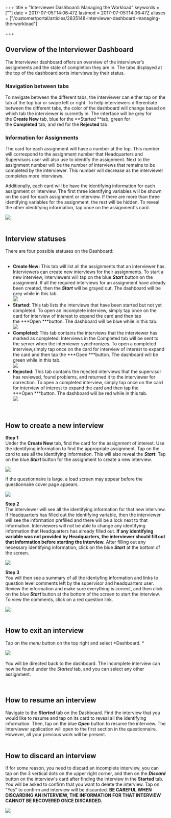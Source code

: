 +++
title = "Interviewer Dashboard: Managing the Workload"
keywords = [""]
date = 2017-07-05T14:06:47Z
lastmod = 2017-07-05T14:06:47Z
aliases = ["/customer/portal/articles/2835148-interviewer-dashboard-managing-the-workload"]

+++

Overview of the Interviewer Dashboard
-------------------------------------

  
The Interviewer dashboard offers an overview of the interviewer’s
assignments and the state of completion they are in. The tabs displayed
at the top of the dashboard sorts interviews by their status.

### Navigation between tabs

To navigate between the different tabs, the interviewer can either tap
on the tab at the top bar or swipe left or right. To help interviewers
differentiate between the different tabs, the color of the dashboard
will change based on which tab the interviewer is currently in. The
interface will be grey for the **Create New** tab, blue for
the **Started **tab, green for the **Completed** tab, and red for
the **Rejected** tab.

### Information for Assignments

The card for each assignment will have a number at the top. This number
will correspond to the assignment number that Headquarters and
Supervisors user will also use to identify the assignment. Next to the
assignment number will be the number of interviews that remains to be
completed by the interviewer. This number will decrease as the
interviewer completes more interviews.  
  
Additionally, each card will be have the identifying information for
each assignment or interview. The first three identifying variables will
be shown on the card for each assignment or interview. If there are more
than three identifying variables for the assignment, the rest will be
hidden. To reveal the other identifying information, tap once on the
assignment's card.   
  
![](images/829633.png)  
 

Interview statuses
------------------

  
There are four possible statuses on the Dashboard:  
 

-   **Create New:** This tab will list all the assignments that an
    interviewer has. Interviewers can create new interviews for their
    assignments. To start a new interview, interviewers will tap on the
    blue ***Start*** button on the assignment. If all the required
    interviews for an assignment have already been created, then the
    ***Start*** will be grayed out. The dashboard will be grey while in
    this tab.  
    ![](images/829847.png)
-   **Started:** This tab lists the interviews that have been started
    but not yet completed. To open an incomplete interview, simply tap
    once on the card for interview of interest to expand the card and
    then tap the ***Open ***​button. The dashboard will be blue while in
    this tab.  
    ![](images/829853.png)
-   **Completed:** This tab contains the interviews that the interviewer
    has marked as completed. Interviews in the Completed tab will be
    sent to the server when the interviewer synchronizes. To open a
    completed interview,simply tap once on the card for interview of
    interest to expand the card and then tap the ***Open ***​button. The
    dashboard will be green while in this tab.  
    ![](images/829855.png)
-   **Rejected:** This tab contains the rejected interviews that the
    supervisor has reviewed, found problems, and returned it to the
    interviewer for correction. To open a completed interview, simply
    tap once on the card for interview of interest to expand the card
    and then tap the ***Open ***button. The dashboard will be red while
    in this tab.  
    ![](images/829857.png)

 

How to create a new interview
-----------------------------

  
**Step 1**  
Under the **Create New** tab, find the card for the assignment of
interest. Use the identifying information to find the appropriate
assignment. Tap on the card to see all the identifying information. This
will also reveal the ***Start***. Tap on the blue ***Start*** button for
the assignment to create a new interview.  
  
![](images/829861.png)  
  
If the questionnaire is large, a load screen may appear before the
questionnaire cover page appears.  
  
![](images/658219.png)  
  
  
**Step 2**  
The interviewer will see all the identifying information for that new
interview. If Headquarters has filled out the identifying variable, then
the interviewer will see the information prefilled and there will be a
lock next to that information. Interviewers will not be able to change
any identifying information that Headquarters has already filled out.
**If any identifying variable was not provided by Headquarters, the
interviewer should fill out that information before starting the
interview.** After filling out any necessary identifying information,
click on the blue ***Start*** at the bottom of the screen.  
  
![](images/794990.png)  
  
**Step 3**  
You will then see a summary of all the identyfing information and links
to question level comments left by the supervisor and headquarters user.
Review the information and make sure everything is correct, and then
click on the blue ***Start*** button at the bottom of the screen to
start the interview. To view the comments, click on a red question
link.   
  
![](images/794991.png)  
 

How to exit an interview
------------------------

  
Tap on the *menu* button on the top right and select *Dashboard. *  
  
  
![](images/658231.png)  
   
You will be directed back to the dashboard. The incomplete interview can
now be found under the *Started* tab, and you can select any other
assignment.  
  
 

How to resume an interview
--------------------------

Navigate to the ***Started*** tab on the Dashboard. Find the interview
that you would like to resume and tap on its card to reveal all the
identifying information. Then, tap on the blue ***Open*** button to
resume the interview. The Interviewer application will open to the first
section in the questionnaire. However, all your previous work will be
present.  
 

How to discard an interview
---------------------------

If for some reason, you need to discard an incomplete interview, you can
tap on the 3 vertical dots on the upper right corner, and then on
the ***Discard*** button on the interview's card after finding the
interview in the **Started** tab. You will be asked to confirm that you
want to delete the interview. Tap on "Yes" to confirm and interview will
be discarded. **BE CAREFUL WHEN DISCARDING AN INTERVIEW, THE INFORMATION
FOR THAT INTERVIEW CANNOT BE RECOVERED ONCE DISCARDED.**  
  
![](images/829637.png)
